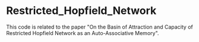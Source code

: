 # Restricted_Hopfield_Network

This code is related to the paper "On the Basin of Attraction and Capacity of Restricted Hopfield Network as an Auto-Associative Memory".
